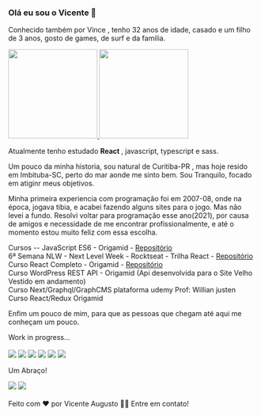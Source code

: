 ### Olá eu sou o Vicente 👋

Conhecido também por Vince , tenho 32 anos de idade, casado e um filho de 3 anos, gosto de games, de surf e da familia. 

 <div>
  <a href="https://github.com/Vince-html">
  <img height="180em" src="https://github-readme-stats.vercel.app/api?username=vince-html&show_icons=true&theme=cobalt&include_all_commits=true&count_private=true"/>
  <img height="180em" src="https://github-readme-stats.vercel.app/api/top-langs/?username=vince-html&layout=compact&langs_count=7&theme=cobalt"/>
  </a>
 </div>
  

Atualmente tenho estudado <strong>React </strong>, javascript, typescript e sass.  

Um pouco da minha historia, sou natural de Curitiba-PR , mas hoje resido em Imbituba-SC, perto do mar aonde me sinto bem. 
Sou Tranquilo, focado em atiginr meus objetivos. 

Minha primeira experiencia com programação foi em 2007-08, onde na época, jogava tibia, e acabei fazendo alguns sites para o jogo. 
Mas não levei a fundo. Resolvi voltar para programação esse ano(2021), por causa de amigos e necessidade de me encontrar profissionalmente, e até o momento estou muito feliz com essa escolha. 

Cursos --
JavaScript ES6 - Origamid - <a href="https://github.com/Vince-html/Slide-Curso-Origamid-JavaScript>Repositório">Repositório</a><br>
6ª Semana NLW - Next Level Week - Rocktseat - Trilha React - <a href="https://github.com/Vince-html/ReactJS-RocketSeat-NLW">Repositório</a><br>
Curso React Completo - Origamid - <a href="https://github.com/Vince-html/Modulo-Final-React-Origamid">Repositório</a><br>
Curso WordPress REST API - Origamid (Api desenvolvida para o Site Velho Vestido em andamento)<br>
Curso Next/Graphql/GraphCMS plataforma udemy Prof: Willian justen<br>
Curso React/Redux Origamid<br>



Enfim um pouco de mim, para que as pessoas que chegam até aqui me conheçam um pouco.



Work in progress... <br>
<br>
<img src="https://img.shields.io/badge/HTML5-E34F26?style=for-the-badge&logo=html5&logoColor=white">
<img src="https://img.shields.io/badge/CSS3-1572B6?style=for-the-badge&logo=css3&logoColor=white">
<img src="https://img.shields.io/badge/JavaScript-F7DF1E?style=for-the-badge&logo=javascript&logoColor=black">
<img src="https://img.shields.io/badge/TypeScript-007ACC?style=for-the-badge&logo=typescript&logoColor=white">
<img src="https://img.shields.io/badge/React-20232A?style=for-the-badge&logo=react&logoColor=61DAFB">
<img src="https://img.shields.io/badge/Sass-CC6699?style=for-the-badge&logo=sass&logoColor=white">

Um Abraço!



<a href="https://www.linkedin.com/in/vicente-augusto-282b37211/"><img src="https://img.shields.io/badge/LinkedIn-0077B5?style=for-the-badge&logo=linkedin&logoColor=white"></a>
<a href="https://www.instagram.com/vicente_magalhaes"><img src="https://img.shields.io/badge/Instagram-E4405F?style=for-the-badge&logo=instagram&logoColor=white"></a><br><br>
Feito com ❤️ por Vicente Augusto 👋🏽 Entre em contato!






